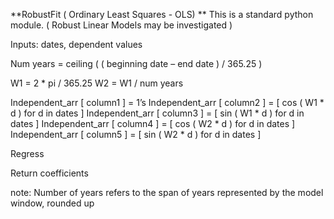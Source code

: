 **RobustFit ( Ordinary Least Squares - OLS) **
This is a standard python module.
( Robust Linear Models may be investigated )

Inputs: dates, dependent values

Num years = ceiling ( ( beginning date – end date ) / 365.25 )

W1 = 2 * pi / 365.25
W2 = W1 / num years

Independent_arr [ column1 ] = 1’s
Independent_arr [ column2 ] = [ cos ( W1 * d ) for d in dates ]
Independent_arr [ column3 ] = [ sin ( W1 * d ) for d in dates ]
Independent_arr [ column4 ] = [ cos ( W2 * d ) for d in dates ]
Independent_arr [ column5 ] = [ sin ( W2 * d ) for d in dates ]

Regress

Return coefficients

note: Number of years refers to the span of years represented by the model
      window, rounded up

